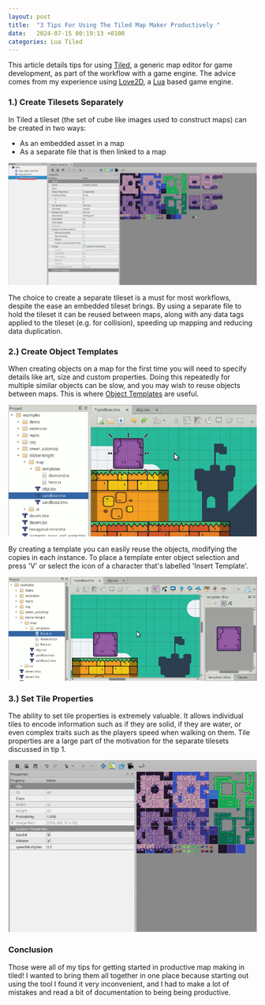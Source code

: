 ```yaml
---
layout: post
title:  "3 Tips For Using The Tiled Map Maker Productively "
date:   2024-07-15 00:19:13 +0100
categories: Lua Tiled
---
```


This article details tips for using [Tiled](https://www.mapeditor.org/), a generic map editor for game development, as part of the workflow with a game engine. The advice comes from my experience using [Love2D](https://love2d.org/), a [Lua](https://www.lua.org/) based game engine.

### 1.) Create Tilesets Separately
In Tiled a tileset (the set of cube like images used to construct maps) can be created in two ways:
- As an embedded asset in a map
- As a separate file that is then linked to a map

![An Example File Setup](/images/tiled_external_tileset.png "An Example File Setup")

The choice to create a separate tileset is a must for most workflows, despite the ease an embedded tileset brings. By using a separate file to hold the tileset it can be reused between maps, along with any data tags applied to the tileset (e.g. for collision), speeding up mapping and reducing data duplication.

### 2.) Create Object Templates
When creating objects on a map for the first time you will need to specify details like art, size and custom properties. Doing this repeatedly for multiple similar objects can be slow, and you may wish to reuse objects between maps. This is where [Object Templates](https://doc.mapeditor.org/en/stable/manual/using-templates/#creating-templates) are useful.

![How To Create Templates](/images/creating-templates.gif "How To Create Templates")

By creating a template you can easily reuse the objects, modifying the copies in each instance. To place a template enter object selection and press 'V' or select the icon of a character that's labelled 'Insert Template'.

![How To Create Template Instances](/images/creating-instances.gif "How To Create Template Instances")

### 3.) Set Tile Properties
The ability to set tile properties is extremely valuable. It allows individual tiles to encode information such as if they are solid, if they are water, or even complex traits such as the players speed when walking on them. Tile properties are a large part of the motivation for the separate tilesets discussed in tip 1.

![Tile Properties Example](/images/tiled_tile_properties.png "Example Of Tile Properties")

### Conclusion
Those were all of my tips for getting started in productive map making in tiled! I wanted to bring them all together in one place because starting out using the tool I found it very inconvenient, and I had to make a lot of mistakes and read a bit of documentation to being being productive.